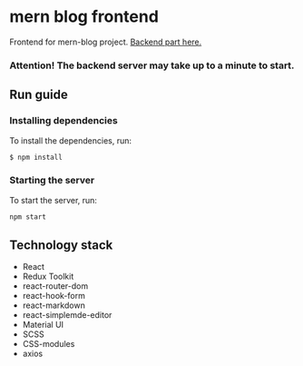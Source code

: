 # mern blog frontend

Frontend for mern-blog project. [Backend part here.](https://github.com/xurm0vi4/mern-blog-back.git)
### Attention! The backend server may take up to a minute to start.

## Run guide

### Installing dependencies
To install the dependencies, run:
```sh
$ npm install
```

### Starting the server
To start the server, run:
```sh
npm start
```

## Technology stack
- React
- Redux Toolkit
- react-router-dom
- react-hook-form
- react-markdown
- react-simplemde-editor
- Material UI
- SCSS
- CSS-modules
- axios
